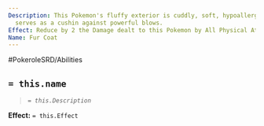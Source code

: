 ```yaml
---
Description: This Pokemon's fluffy exterior is cuddly, soft, hypoallergenic, and also
  serves as a cushin against powerful blows.
Effect: Reduce by 2 the Damage dealt to this Pokemon by All Physical Attacks.
Name: Fur Coat
---
```


#PokeroleSRD/Abilities

## `= this.name`

> *`= this.Description`*

**Effect:** `= this.Effect`